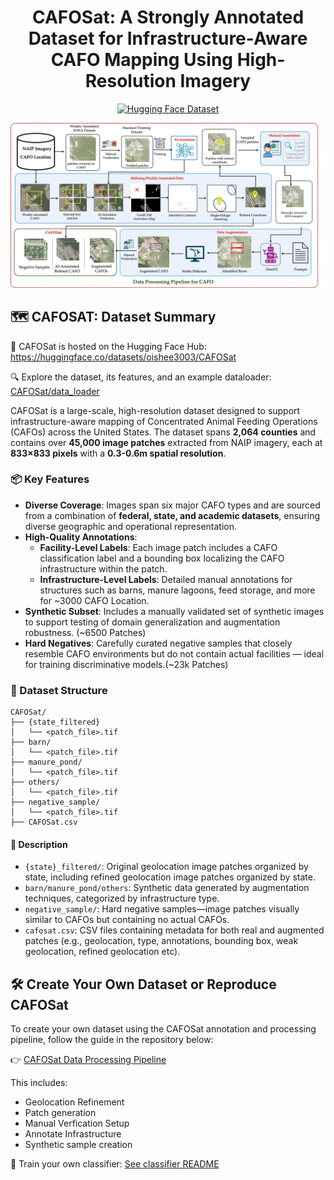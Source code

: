 <h1 align="center">CAFOSat: A Strongly Annotated Dataset for Infrastructure-Aware CAFO Mapping Using High-Resolution Imagery</h1>
<p align="center">
  <a href="https://huggingface.co/datasets/oishee3003/CAFOSat">
    <img src="https://img.shields.io/badge/🤗-View%20on%20HuggingFace-blue.svg" alt="Hugging Face Dataset" />
  </a>
</p>

![CAFOSat Overview](figures/Cafo_Pipeline_1.jpg)


## 🗺️ CAFOSAT: Dataset Summary
🔗 CAFOSat is hosted on the Hugging Face Hub: https://huggingface.co/datasets/oishee3003/CAFOSat

🔍 Explore the dataset, its features, and an example dataloader: [CAFOSat/data_loader](https://github.com/oishee-hoque/CAFOSat/tree/main/data_loader)

CAFOSat is a large-scale, high-resolution dataset designed to support infrastructure-aware mapping of Concentrated Animal Feeding Operations (CAFOs) across the United States. The dataset spans **2,064 counties** and contains over **45,000 image patches** extracted from NAIP imagery, each at **833×833 pixels** with a **0.3-0.6m spatial resolution**.

### 📦 Key Features

- **Diverse Coverage**: Images span six major CAFO types and are sourced from a combination of **federal, state, and academic datasets**, ensuring diverse geographic and operational representation.
- **High-Quality Annotations**:
  - **Facility-Level Labels**: Each image patch includes a CAFO classification label and a bounding box localizing the CAFO infrastructure within the patch.
  - **Infrastructure-Level Labels**: Detailed manual annotations for structures such as barns, manure lagoons, feed storage, and more for ~3000 CAFO Location.
- **Synthetic Subset**: Includes a manually validated set of synthetic images to support testing of domain generalization and augmentation robustness. (~6500 Patches)
- **Hard Negatives**: Carefully curated negative samples that closely resemble CAFO environments but do not contain actual facilities — ideal for training discriminative models.(~23k Patches)


### 📁 Dataset Structure

```text
CAFOSat/
├── {state_filtered}
│   └── <patch_file>.tif
├── barn/
│   └── <patch_file>.tif
├── manure_pond/
│   └── <patch_file>.tif
├── others/
│   └── <patch_file>.tif
├── negative_sample/
│   └── <patch_file>.tif
├── CAFOSat.csv
```

#### 📝 Description

- `{state}_filtered/`: Original geolocation image patches organized by state, including refined geolocation image patches organized by state.
- `barn/manure_pond/others`: Synthetic data generated by augmentation techniques, categorized by infrastructure type.
- `negative_sample/`: Hard negative samples—image patches visually similar to CAFOs but containing no actual CAFOs.
- `cafosat.csv`: CSV files containing metadata for both real and augmented patches (e.g., geolocation, type, annotations, bounding box, weak geolocation, refined geolocation etc).


## 🛠️ Create Your Own Dataset or Reproduce CAFOSat

To create your own dataset using the CAFOSat annotation and processing pipeline, follow the guide in the repository below:

👉 [CAFOSat Data Processing Pipeline](https://github.com/oishee-hoque/CAFOSat/tree/main/data_prcosessing)

This includes:
- Geolocation Refinement
- Patch generation  
- Manual Verfication Setup  
- Annotate Infrastructure 
- Synthetic sample creation

🧠 Train your own classifier: [See classifier README](classifier/README.md)